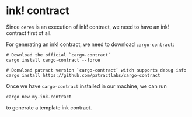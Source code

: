 # ink! contract

Since `ceres` is an execution of ink! contract, we need to have an ink! contract
first of all.

For generating an ink! contract, we need to download `cargo-contract`:

```
# Download the official `cargo-contract`
cargo install cargo-contract --force

# Donwload patract version `cargo-contract` witch supports debug info
cargo install https://github.com/patractlabs/cargo-contract
```

Once we have `cargo-contract` installed in our machine, we can run 

```
cargo new my-ink-contract
```

to generate a template ink contract.
